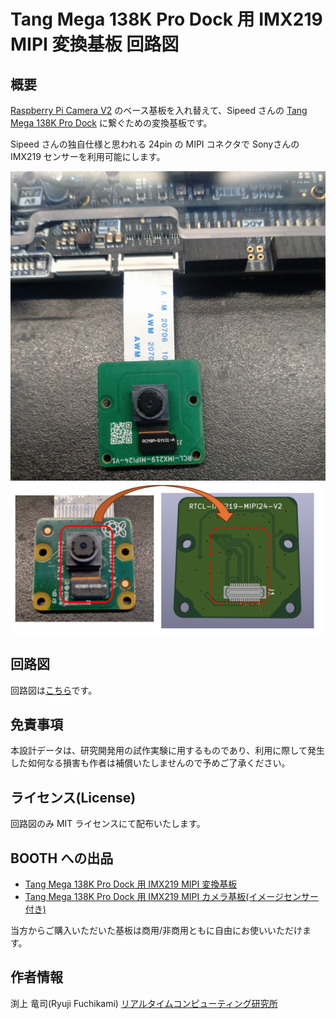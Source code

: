 # Tang Mega 138K Pro Dock 用 IMX219 MIPI 変換基板 回路図

## 概要

[Raspberry Pi Camera V2](https://raspberry-pi.ksyic.com/main/index/pdp.id/144/pdp.open/144) のベース基板を入れ替えて、Sipeed さんの [Tang Mega 138K Pro Dock](https://wiki.sipeed.com/hardware/en/tang/tang-mega-138k/mega-138k-pro.html) に繋ぐための変換基板です。

Sipeed さんの独自仕様と思われる 24pin の MIPI コネクタで Sonyさんの IMX219 センサーを利用可能にします。

![基板写真](images/imx219_mipi24_photo.jpg)
![基板写真](images/pi_camera_v2.png)


## 回路図

回路図は[こちら](imx219_mipi24.pdf)です。


## 免責事項

本設計データは、研究開発用の試作実験に用するものであり、利用に際して発生した如何なる損害も作者は補償いたしませんので予めご了承ください。

## ライセンス(License)

回路図のみ MIT ライセンスにて配布いたします。

## BOOTH への出品

- [Tang Mega 138K Pro Dock 用 IMX219 MIPI 変換基板](https://rtc-lab.booth.pm/items/7095235)
- [Tang Mega 138K Pro Dock 用 IMX219 MIPI カメラ基板(イメージセンサー付き)](https://rtc-lab.booth.pm/items/7132890)

当方からご購入いただいた基板は商用/非商用ともに自由にお使いいただけます。



## 作者情報

渕上 竜司(Ryuji Fuchikami)
[リアルタイムコンピューティング研究所](https://rtc-lab.com/)
